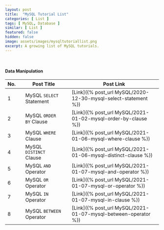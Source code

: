 ```yaml
---
layout: post
title:  "MySQL Tutorial List"
categories: [ List ]
tags: [ MySQL, Database ]
similar: [ List ]
featured: false
hidden: false
image: assets/images/mysqltutoriallist.png
excerpt: A growing list of MySQL tutorials.
---
```


<br />



#### Data Manipulation

No. | | Post Title | | Post Link
--- | --- | --- | --- | --- 
1 | | MySQL `SELECT` Statement | | [Link]({% post_url MySQL/2020-12-30-mysql-select-statement %})
2 | | MySQL `ORDER BY` Clause | | [Link]({% post_url MySQL/2021-01-02-mysql-order-by-clause %})
3 | | MySQL `WHERE` Clause | | [Link]({% post_url MySQL/2021-01-06-mysql-where-clause %})
4 | | MySQL `DISTINCT` Clause | | [Link]({% post_url MySQL/2021-01-06-mysql-distinct-clause %})
5 | | MySQL `AND` Operator | | [Link]({% post_url MySQL/2021-01-07-mysql-and-operator %})
6 | | MySQL `OR` Operator | | [Link]({% post_url MySQL/2021-01-07-mysql-or-operator %})
7 | | MySQL `IN` Operator | | [Link]({% post_url MySQL/2021-01-07-mysql-in-clause %})
8 | | MySQL `BETWEEN` Operator | | [Link]({% post_url MySQL/2021-01-07-mysql-between-operator %})


<br />


